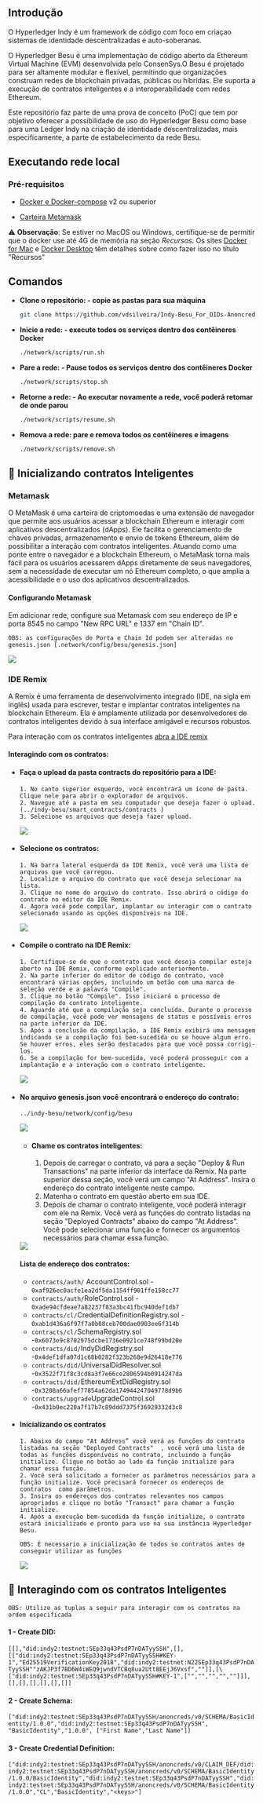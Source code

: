 

## Introdução
 O Hyperledger Indy  é um framework de código com foco em criaçao sistemas de identidade descentralizadas e auto-soberanas.

O Hyperledger Besu é uma implementação de código aberto da Ethereum Virtual Machine (EVM) desenvolvida pelo ConsenSys.O Besu é projetado para ser altamente modular e flexível, permitindo que organizações construam redes de blockchain privadas, públicas ou híbridas. Ele suporta a execução de contratos inteligentes e a interoperabilidade com redes Ethereum.

Este  repositório faz parte de uma prova de conceito (PoC) que tem por objetivo  oferecer a possibilidade de uso do Hyperledger Besu como base para uma Ledger Indy  na criação  de identidade descentralizadas, mais especificamente, a parte de estabelecimento da rede Besu. 

## Executando rede local


### Pré-requisitos

- [Docker e Docker-compose](https://docs.docker.com/compose/install/) v2 ou superior
  
- [Carteira Metamask ](https://metamask.io/) 

  
⚠️ **Observação**: Se estiver no MacOS ou Windows, certifique-se de permitir que o docker use até 4G de memória na seção _Recursos_. Os sites [Docker for Mac](https://docs.docker.com/docker-for-mac/) e [Docker Desktop](https://docs.docker.com/docker-for-windows/) têm detalhes sobre como fazer isso no título "Recursos"

## Comandos

* **Clone o repositório: - copie as pastas para sua máquina**
    ```bash
    git clone https://github.com/vdsilveira/Indy-Besu_For_DIDs-Anoncreds.git


    ```

* **Inicie a rede: - execute todos os serviços dentro dos contêineres Docker**
    ```bash
    ./network/scripts/run.sh
    ```

* **Pare a rede: - Pause todos os serviços dentro dos contêineres Docker**
    ```bash
    ./network/scripts/stop.sh
    ```

* **Retorne a rede: - Ao executar novamente a rede, você poderá retomar de onde parou**
    ```bash
    ./network/scripts/resume.sh
    ```

* **Remova a rede: pare e remova todos os contêineres e imagens**
    ```bash
    ./network/scripts/remove.sh
    ```

## 📄 Inicializando contratos Inteligentes 
 
  ### Metamask
O MetaMask é uma carteira de criptomoedas e uma extensão de navegador que permite aos usuários acessar a blockchain Ethereum e interagir com aplicativos descentralizados (dApps). Ele facilita o gerenciamento de chaves privadas, armazenamento e envio de tokens Ethereum, além de possibilitar a interação com contratos inteligentes. Atuando como uma ponte entre o navegador e a blockchain Ethereum, o MetaMask torna mais fácil para os usuários acessarem dApps diretamente de seus navegadores, sem a necessidade de executar um nó Ethereum completo, o que amplia a acessibilidade e o uso dos aplicativos descentralizados.

  #### Configurando Metamask

  Em adicionar rede, configure sua Metamask com seu endereço de IP e porta 8545 no campo "New RPC URL" e 1337 em "Chain ID".

  
   `OBS: as configurações de Porta e Chain Id podem ser alteradas no genesis.json [.network/config/besu/genesis.json]`


<img src="./img/Captura de tela de 2024-02-19 12-40-32.png">

  ### IDE Remix

  A  Remix é uma ferramenta de desenvolvimento integrado (IDE, na sigla em inglês) usada para escrever, testar e implantar contratos inteligentes na blockchain Ethereum. Ela é amplamente utilizada por desenvolvedores de contratos inteligentes devido à sua interface amigável e recursos robustos.

Para interação com os contratos inteligentes [abra a IDE remix](https://remix.ethereum.org/)

#### Interagindo com os contratos:

* #### Faça o upload da pasta contracts do repositório para a IDE:
      1. No canto superior esquerdo, você encontrará um ícone de pasta. Clique nele para abrir o explorador de arquivos.
      2. Navegue até a pasta em seu computador que deseja fazer o upload. (../indy-besu/smart_contracts/contracts )
      3. Selecione os arquivos que deseja fazer upload.

  <img src="./img/Captura de tela de 2024-02-08 08-33-58.png">

* #### Selecione os contratos:
      1. Na barra lateral esquerda da IDE Remix, você verá uma lista de arquivos que você carregou.
      2. Localize o arquivo do contrato que você deseja selecionar na lista.
      3. Clique no nome do arquivo do contrato. Isso abrirá o código do contrato no editor da IDE Remix.
      4. Agora você pode compilar, implantar ou interagir com o contrato selecionado usando as opções disponíveis na IDE.

  <img src="./img/Captura de tela de 2024-02-08 10-59-44.png">


- #### Compile o contrato na IDE Remix:

      1. Certifique-se de que o contrato que você deseja compilar esteja aberto na IDE Remix, conforme explicado anteriormente.
      2. Na parte inferior do editor de código do contrato, você encontrará várias opções, incluindo um botão com uma marca de seleção verde e a palavra "Compile".
      3. Clique no botão "Compile". Isso iniciará o processo de compilação do contrato inteligente.
      4. Aguarde até que a compilação seja concluída. Durante o processo de compilação, você pode ver mensagens de status e possíveis erros na parte inferior da IDE.
      5. Após a conclusão da compilação, a IDE Remix exibirá uma mensagem indicando se a compilação foi bem-sucedida ou se houve algum erro. Se houver erros, eles serão destacados para que você possa corrigi-los.
      6. Se a compilação for bem-sucedida, você poderá prosseguir com a implantação e a interação com o contrato inteligente.

  <img src="./img/Captura de tela de 2024-02-08 08-38-35.png">

- #### No arquivo genesis.json você   encontrará  o endereço do contrato:

    
   `../indy-besu/network/config/besu`

 
  <img src="./img/Captura de tela de 2024-02-08 08-44-37.png">
  

  - #### Chame os contratos inteligentes:
   
      1. Depois de carregar o contrato, vá para a seção "Deploy & Run Transactions" na parte inferior da interface da Remix. Na parte superior dessa seção, você verá um campo "At Address". Insira o endereço do contrato inteligente neste campo.
      2. Matenha o contrato em questão aberto em sua IDE.
      3. Depois de chamar o contrato inteligente, você poderá interagir com ele na Remix. Você verá as funções do contrato listadas na seção "Deployed Contracts" abaixo do campo "At Address". Você pode selecionar uma função e fornecer os argumentos necessários para chamar essa função.



  <img src="./img/Captura de tela de 2024-02-08 08-46-25.png">

     #### Lista de endereço dos contratos:


   * `contracts/auth/`  AccountControl.sol - `0xaf926ec0acfe1ea2df5da1154ff901ffe158cc77`
   * `contracts/auth/`RoleControl.sol - `0xade94cfdeae7a82237f83a3bc41fbc940def1db7`
   * `contracts/cl/`CredentialDefinitionRegistry.sol - `0xab1d436a6f97f7a0b08ceb700dae0903ee6f314b`
   * `contracts/cl/`SchemaRegistry.sol -`0x6073e9c8702975dcbe1736e0921ce748f99bd20e`
   * `contracts/did/`IndyDidRegistry.sol -`0x4def1dfa07d1c68b0282f323b268e9d26418e776`
   * `contracts/did/`UniversalDidResolver.sol -`0x3522f71f8c3cd8a3f7e66ce2806594b0914247da`
   * `contracts/did/`EthereumExtDidRegistry.sol -`0x3208a66afef77854a62da174944247049778d9b6`
   * `contracts/upgrade`UpgradeControl.sol -`0x431b0ec220a7f17b7c89ddd7375f36929332d3c8`

  


- #### Inicializando os contratos
      1. Abaixo do campo "At Address” você verá as funções do contrato listadas na seção "Deployed Contracts"  , você verá uma lista de todas as funções disponíveis no contrato, incluindo a função initialize. Clique no botão ao lado da função initialize para chamar essa função.
      2. Você será solicitado a fornecer os parâmetros necessários para a função initialize. Você precisará fornecer os endereços de contratos  como parâmetros.
      3. Insira os endereços dos contratos relevantes nos campos apropriados e clique no botão "Transact" para chamar a função initialize.
      4. Após a execução bem-sucedida da função initialize, o contrato estará inicializado e pronto para uso na sua instância Hyperledger Besu.
   `OBS: É necessario a inicialização de todos so contratos antes de conseguir utilizar as funções`

  <img src="./img/Captura de tela de 2024-02-08 09-00-04.png">




##  🔗 Interagindo com os  contratos Inteligentes 

   `OBS: Utilize as tuplas a seguir para interagir com os contratos na ordem especificada`
#### 1 - Create DID:


 `[[],"did:indy2:testnet:SEp33q43PsdP7nDATyySSH",[],[["did:indy2:testnet:SEp33q43PsdP7nDATyySSH#KEY-1","Ed25519VerificationKey2018","did:indy2:testnet:N22SEp33q43PsdP7nDATyySSH""zAKJP3f7BD6W4iWEQ9jwndVTCBq8ua2Utt8EEjJ6Vxsf",""]],[\["did:indy2:testnet:SEp33q43PsdP7nDATyySSH#KEY-1",["","","","",""]]],[],[],[],[],[],[]]`


#### 2 - Create Schema:

`["did:indy2:testnet:SEp33q43PsdP7nDATyySSH/anoncreds/v0/SCHEMA/BasicIdentity/1.0.0","did:indy2:testnet:SEp33q43PsdP7nDATyySSH", "BasicIdentity","1.0.0", ["First Name","Last Name"]]`

#### 3 - Create Credential Definition:

`["did:indy2:testnet:SEp33q43PsdP7nDATyySSH/anoncreds/v0/CLAIM_DEF/did:indy2:testnet:SEp33q43PsdP7nDATyySSH/anoncreds/v0/SCHEMA/BasicIdentity/1.0.0/BasicIdentity","did:indy2:testnet:SEp33q43PsdP7nDATyySSH","did:indy2:testnet:SEp33q43PsdP7nDATyySSH/anoncreds/v0/SCHEMA/BasicIdentity/1.0.0","CL","BasicIdentity","<keys>"]`









 
